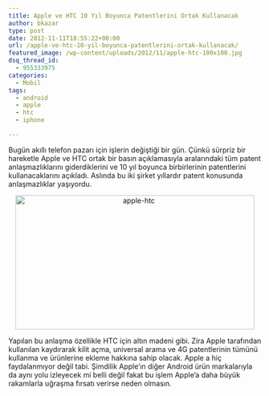 ```yaml
---
title: Apple ve HTC 10 Yıl Boyunca Patentlerini Ortak Kullanacak
author: bkazar
type: post
date: 2012-11-11T18:55:22+00:00
url: /apple-ve-htc-10-yil-boyunca-patentlerini-ortak-kullanacak/
featured_image: /wp-content/uploads/2012/11/apple-htc-100x100.jpg
dsq_thread_id:
  - 955333975
categories:
  - Mobil
tags:
  - android
  - apple
  - htc
  - iphone

---
```

Bugün akıllı telefon pazarı için işlerin değiştiği bir gün. Çünkü sürpriz bir hareketle Apple ve HTC ortak bir basın açıklamasıyla aralarındaki tüm patent anlaşmazlıklarını giderdiklerini ve 10 yıl boyunca birbirlerinin patentlerini kullanacaklarını açıkladı. Aslında bu iki şirket yıllardır patent konusunda anlaşmazlıklar yaşıyordu.

<p style="text-align: center;">
  <img class="aligncenter  wp-image-9095" title="apple-htc" src="https://www.murekkep.org/wp-content/uploads/2012/11/apple-htc.jpg" alt="apple-htc" width="476" height="268" srcset="https://www.murekkep.org/wp-content/uploads/2012/11/apple-htc.jpg 680w, https://www.murekkep.org/wp-content/uploads/2012/11/apple-htc-400x225.jpg 400w, https://www.murekkep.org/wp-content/uploads/2012/11/apple-htc-50x28.jpg 50w, https://www.murekkep.org/wp-content/uploads/2012/11/apple-htc-221x125.jpg 221w" sizes="(max-width: 476px) 100vw, 476px" />
</p>

Yapılan bu anlaşma özellikle HTC için altın madeni gibi. Zira Apple tarafından kullanılan kaydırarak kilit açma, universal arama ve 4G patentlerinin tümünü kullanma ve ürünlerine ekleme hakkına sahip olacak. Apple a hiç faydalanmıyor değil tabi. Şimdilik Apple’ın diğer Android ürün markalarıyla da aynı yolu izleyecek mi belli değil fakat bu işlem Apple’a daha büyük rakamlarla uğraşma fırsatı verirse neden olmasın.